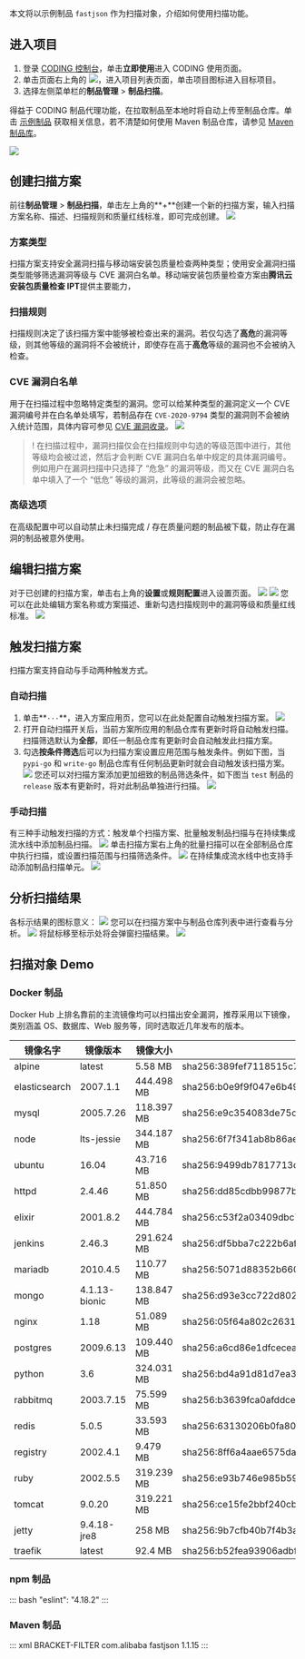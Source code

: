本文将以示例制品 `fastjson` 作为扫描对象，介绍如何使用扫描功能。

## 进入项目
1. 登录 [CODING 控制台](https://console.cloud.tencent.com/coding)，单击**立即使用**进入 CODING 使用页面。
2. 单击页面右上角的 <img src ="https://main.qcloudimg.com/raw/d94a8e60dd3a41d0af07d72ae0e9d70e.png" style ="margin:0">，进入项目列表页面，单击项目图标进入目标项目。
3. 选择左侧菜单栏的**制品管理** > **制品扫描**。

得益于 CODING 制品代理功能，在拉取制品至本地时将自动上传至制品仓库。单击 [示例制品](https://mvnrepository.com/artifact/com.alibaba/fastjson/1.2.76) 获取相关信息，若不清楚如何使用 Maven 制品仓库，请参见 [Maven 制品库](https://cloud.tencent.com/document/product/1116/46529)。

![](https://main.qcloudimg.com/raw/6dd2cc214308a13b755c7b5c79882104.png)

## 创建扫描方案

前往**制品管理** > **制品扫描**，单击左上角的**+**创建一个新的扫描方案，输入扫描方案名称、描述、扫描规则和质量红线标准，即可完成创建。
![](https://main.qcloudimg.com/raw/064cf2660bc677d36314a8c8b68715c5.png)

### 方案类型[](#type)

扫描方案支持安全漏洞扫描与移动端安装包质量检查两种类型；使用安全漏洞扫描类型能够筛选漏洞等级与 CVE 漏洞白名单。移动端安装包质量检查方案由**腾讯云安装包质量检查 IPT**提供主要能力，

### 扫描规则[](#rule)

扫描规则决定了该扫描方案中能够被检查出来的漏洞。若仅勾选了**高危**的漏洞等级，则其他等级的漏洞将不会被统计，即使存在高于**高危**等级的漏洞也不会被纳入检查。

### CVE 漏洞白名单[](#cve)

用于在扫描过程中忽略特定类型的漏洞。您可以给某种类型的漏洞定义一个 CVE 漏洞编号并在白名单处填写，若制品存在 `CVE-2020-9794` 类型的漏洞则不会被纳入统计范围，具体内容可参见 [CVE 漏洞收录](https://cve.mitre.org/)。
![](https://main.qcloudimg.com/raw/f5eca6d21516e969b92d5b02de35e8c6.png)

>! 在扫描过程中，漏洞扫描仅会在扫描规则中勾选的等级范围中进行，其他等级均会被过滤，然后才会判断 CVE 漏洞白名单中规定的具体漏洞编号。例如用户在漏洞扫描中只选择了 “危急” 的漏洞等级，而又在 CVE 漏洞白名单中填入了一个 “低危” 等级的漏洞，此等级的漏洞会被忽略。

### 高级选项[](#advanced)

在高级配置中可以自动禁止未扫描完成 / 存在质量问题的制品被下载，防止存在漏洞的制品被意外使用。

## 编辑扫描方案
对于已创建的扫描方案，单击右上角的**设置**或**规则配置**进入设置页面。
![](https://main.qcloudimg.com/raw/1faff92bfd378cac3e9720355e183d31.png)
![](https://main.qcloudimg.com/raw/e772482459df88cf9ca952b86ca1209c.png)
您可以在此处编辑方案名称或方案描述、重新勾选扫描规则中的漏洞等级和质量红线标准。
![](https://main.qcloudimg.com/raw/dc84a5853922ad6c8b82de523f6e1922.png)

## 触发扫描方案
扫描方案支持自动与手动两种触发方式。

### 自动扫描[](#auto)

1. 单击**`···`**，进入方案应用页，您可以在此处配置自动触发扫描方案。
![](https://main.qcloudimg.com/raw/5d125d626ffc455a7d3336ea48565145.png)
2. 打开自动扫描开关后，当前方案所应用的制品仓库有更新时将自动触发扫描。扫描筛选默认为**全部**，即任一制品仓库有更新时会自动触发此扫描方案。
3. 勾选**按条件筛选**后可以为扫描方案设置应用范围与触发条件。例如下图，当 `pypi-go` 和 `write-go` 制品仓库有任何制品更新时就会自动触发该扫描方案。
![](https://main.qcloudimg.com/raw/65138fadb51c733fa40ddd55bda110fc.png)
您还可以对扫描方案添加更加细致的制品筛选条件，如下图当 `test` 制品的 `release` 版本有更新时，将对此制品单独进行扫描。
![](https://main.qcloudimg.com/raw/cecddab9e9eb371b38673c7ce70c50cb.png)

### 手动扫描[](#manual)

有三种手动触发扫描的方式：触发单个扫描方案、批量触发制品扫描与在持续集成流水线中添加制品扫描。
![](https://main.qcloudimg.com/raw/f9a8e987b9d2e5ad93d6e806bf51839a.png)
单击扫描方案右上角的批量扫描可以在全部制品仓库中执行扫描，或设置扫描范围与扫描筛选条件。
![](https://main.qcloudimg.com/raw/8057420c7dddd20a8e36f1737d958066.png)
在持续集成流水线中也支持手动添加制品扫描单元。
![](https://main.qcloudimg.com/raw/81b340c470ffb3df3f1036655dace160.png)

## 分析扫描结果[](#4)

各标示结果的图标意义：
![](https://main.qcloudimg.com/raw/30b580bca173c288db7fe89099b90f6c.png)
您可以在扫描方案中与制品仓库列表中进行查看与分析。
![](https://main.qcloudimg.com/raw/b02aa8656803a586fff5d20001338c38.png)
将鼠标移至标示处将会弹窗扫描结果。
![](https://main.qcloudimg.com/raw/0c07dd38ae7efd7cb4491c3a05cd3dd7.png)

## 扫描对象 Demo[](#demo)

### Docker 制品[](#docker)

Docker Hub 上排名靠前的主流镜像均可以扫描出安全漏洞，推荐采用以下镜像，类别涵盖 OS、数据库、Web 服务等，同时选取近几年发布的版本。 

镜像名字 | 镜像版本 | 镜像大小 | ID
-----|------|------|------------
alpine | latest | 5.58 MB | sha256:389fef7118515c70fd6c0e0d50bb75669942ea722ccb976507d7b087e54d5a23 
elasticsearch | 2007.1.1 | 444.498 MB | sha256:b0e9f9f047e6b49bdf540f84a9cd9004886bd17bb5bedd27692f1b4d1ec41355 
mysql | 2005.7.26 | 118.397 MB | sha256:e9c354083de75cbcde66071c228fca267d0e946fb41a5399f58265e5a858fcb4  
node | lts-jessie | 344.187 MB | sha256:6f7f341ab8b86ae1e8ce376b8f962f33d0cd3d9d9cd07acd77396d91bac34d8b 
ubuntu | 16.04 | 43.716 MB | sha256:9499db7817713c4d10240ca9f5386b605ecff7975179f5a46e7ffd59fff462ee  
httpd | 2.4.46 | 51.850 MB | sha256:dd85cdbb99877b73f0de2053f225af590ab188d79469eebdb23ec2d26d0d10e8  
elixir | 2001.8.2 | 444.784 MB | sha256:c53f2a03409dbc7882ce7f80f221c1112648c4f487b05b8e85c7916ff6d556f6  
jenkins | 2.46.3 | 291.624 MB | sha256:df5bba7c222b6afb99907c184b127ac575854d288384369713f42d1db7238550  
mariadb | 2010.4.5 | 110.77 MB | sha256:5071d88352b660d3f12c7b0dd6a6a6ee50a44506e4f1845ebbf114cfead5471c  
mongo | 4.1.13-bionic | 138.847 MB | sha256:d93e3cc722d80231284939241e62dbd954f01007dc629b126001b4d7adce439b  
nginx | 1.18 | 51.089 MB | sha256:05f64a802c2631b8a18edfa3288d87cb961017848bb4722aa80a9b2d1c6b91ed  
postgres | 2009.6.13 | 109.440 MB | sha256:a6cd86e1dfceceaf14408dbd29f6e5001296db8dbe2c34686a0432b5d102a869  
python | 3.6 | 324.031 MB | sha256:bd4a91d81d7ea3c06eee2d41748fb7781e9e1599eaf9d9de5827f406ce4febe7  
rabbitmq | 2003.7.15 | 75.599 MB | sha256:b3639fca0afddce8ec2770101316bfbd17f9582234c128dd3991865a6a9db06c  
redis | 5.0.5 | 33.593 MB | sha256:63130206b0fa808e4545a0cb4a1f14f6d40b8a7e2e6fda0a31fd326c2ac0971c  
registry | 2002.4.1 | 9.479 MB | sha256:8ff6a4aae6575dace6b603626816e74e71e93aa54dfb670daff0a7426706e58c  
ruby | 2002.5.5 | 319.239 MB | sha256:e93b746e985b5972b2c674ec2e67efc535b86addd107c886505e254afdb771bc  
tomcat | 9.0.20 | 319.221 MB | sha256:ce15fe2bbf240cb610a970b26f0fd9d4cc78ad52a62b049773840076e7c98117  
jetty | 9.4.18-jre8 | 258 MB | sha256:9b7cfb40b7f4b3aaab1f50c4ca270acd53caf6cf9c2c04e332eedd72bc3006c9  
traefik | latest | 92.4 MB | sha256:b52fea93906adbf3a0068165e55c2640a0efa634f983334c78db5f96476df9e8  

### npm 制品[](#npm)
<dx-codeblock>
:::  bash
 "eslint": "4.18.2"
:::
</dx-codeblock>


### Maven 制品[](#maven)
<dx-codeblock>
:::  xml BRACKET-FILTER
<dependencies>
      <dependency>
          <groupId>com.alibaba</groupId>
          <artifactId>fastjson</artifactId>
          <version>1.1.15</version>
      </dependency>
  </dependencies>
:::
</dx-codeblock>
 
